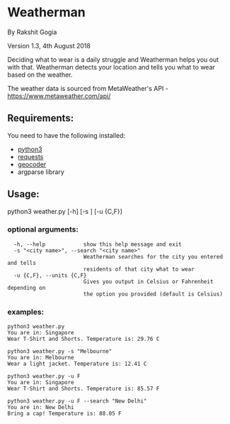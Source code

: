 # Weatherman
By Rakshit Gogia

Version 1.3, 4th August 2018

Deciding what to wear is a daily struggle and Weatherman helps you out with that.
Weatherman detects your location and tells you what to wear based on the weather.

The weather data is sourced from MetaWeather's API - https://www.metaweather.com/api/

## Requirements:
You need to have the following installed:
- [python3](https://www.python.org/downloads/)
- [requests](http://docs.python-requests.org/en/master/)
- [geocoder](https://pypi.org/project/geocoder/1.0.0/)
- argparse library

## Usage:
python3 weather.py \[-h] \[-s <city name>] \[-u {C,F}]


### optional arguments:
```
  -h, --help            show this help message and exit
  -s "<city name>", --search "<city name>"
                        Weatherman searches for the city you entered and tells
                        residents of that city what to wear
  -u {C,F}, --units {C,F}
                        Gives you output in Celsius or Fahrenheit depending on
                        the option you provided (default is Celsius)
```
### examples:

```
python3 weather.py
You are in: Singapore
Wear T-Shirt and Shorts. Temperature is: 29.76 C
```

```
python3 weather.py -s "Melbourne"
You are in: Melbourne
Wear a light jacket. Temperature is: 12.41 C
```

```
python3 weather.py -u F
You are in: Singapore
Wear T-Shirt and Shorts. Temperature is: 85.57 F
```

```
python3 weather.py -u F --search "New Delhi"
You are in: New Delhi
Bring a cap! Temperature is: 88.05 F
```

